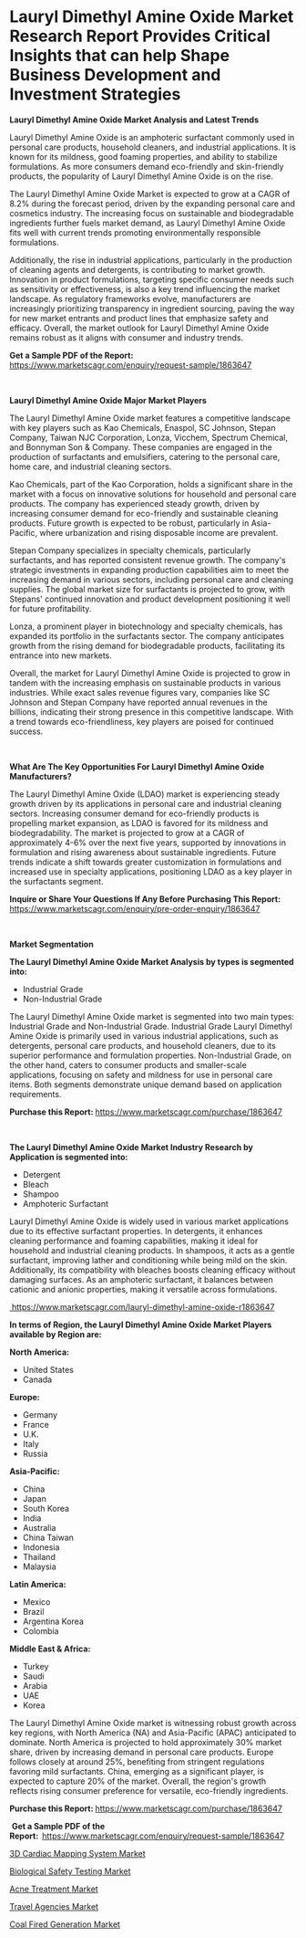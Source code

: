 <p><h1>Lauryl Dimethyl Amine Oxide Market Research Report Provides Critical Insights that can help Shape Business Development and Investment Strategies</h1></p><p><strong>Lauryl Dimethyl Amine Oxide Market Analysis and Latest Trends</strong></p>
<p><p>Lauryl Dimethyl Amine Oxide is an amphoteric surfactant commonly used in personal care products, household cleaners, and industrial applications. It is known for its mildness, good foaming properties, and ability to stabilize formulations. As more consumers demand eco-friendly and skin-friendly products, the popularity of Lauryl Dimethyl Amine Oxide is on the rise.</p><p>The Lauryl Dimethyl Amine Oxide Market is expected to grow at a CAGR of 8.2% during the forecast period, driven by the expanding personal care and cosmetics industry. The increasing focus on sustainable and biodegradable ingredients further fuels market demand, as Lauryl Dimethyl Amine Oxide fits well with current trends promoting environmentally responsible formulations.</p><p>Additionally, the rise in industrial applications, particularly in the production of cleaning agents and detergents, is contributing to market growth. Innovation in product formulations, targeting specific consumer needs such as sensitivity or effectiveness, is also a key trend influencing the market landscape. As regulatory frameworks evolve, manufacturers are increasingly prioritizing transparency in ingredient sourcing, paving the way for new market entrants and product lines that emphasize safety and efficacy. Overall, the market outlook for Lauryl Dimethyl Amine Oxide remains robust as it aligns with consumer and industry trends.</p></p>
<p><strong>Get a Sample PDF of the Report:&nbsp;</strong> <a href="https://www.marketscagr.com/enquiry/request-sample/1863647?utm_campaign=1694&utm_medium=2&utm_source=Github&utm_content=ia&utm_term=21102024&utm_id=lauryl-dimethyl-amine-oxide">https://www.marketscagr.com/enquiry/request-sample/1863647</a></p>
<p>&nbsp;</p>
<p><strong>Lauryl Dimethyl Amine Oxide Major Market Players</strong></p>
<p><p>The Lauryl Dimethyl Amine Oxide market features a competitive landscape with key players such as Kao Chemicals, Enaspol, SC Johnson, Stepan Company, Taiwan NJC Corporation, Lonza, Vicchem, Spectrum Chemical, and Bonnyman Son & Company. These companies are engaged in the production of surfactants and emulsifiers, catering to the personal care, home care, and industrial cleaning sectors.</p><p>Kao Chemicals, part of the Kao Corporation, holds a significant share in the market with a focus on innovative solutions for household and personal care products. The company has experienced steady growth, driven by increasing consumer demand for eco-friendly and sustainable cleaning products. Future growth is expected to be robust, particularly in Asia-Pacific, where urbanization and rising disposable income are prevalent.</p><p>Stepan Company specializes in specialty chemicals, particularly surfactants, and has reported consistent revenue growth. The company's strategic investments in expanding production capabilities aim to meet the increasing demand in various sectors, including personal care and cleaning supplies. The global market size for surfactants is projected to grow, with Stepans' continued innovation and product development positioning it well for future profitability.</p><p>Lonza, a prominent player in biotechnology and specialty chemicals, has expanded its portfolio in the surfactants sector. The company anticipates growth from the rising demand for biodegradable products, facilitating its entrance into new markets.</p><p>Overall, the market for Lauryl Dimethyl Amine Oxide is projected to grow in tandem with the increasing emphasis on sustainable products in various industries. While exact sales revenue figures vary, companies like SC Johnson and Stepan Company have reported annual revenues in the billions, indicating their strong presence in this competitive landscape. With a trend towards eco-friendliness, key players are poised for continued success.</p></p>
<p>&nbsp;</p>
<p><strong>What Are The Key Opportunities For Lauryl Dimethyl Amine Oxide Manufacturers?</strong></p>
<p><p>The Lauryl Dimethyl Amine Oxide (LDAO) market is experiencing steady growth driven by its applications in personal care and industrial cleaning sectors. Increasing consumer demand for eco-friendly products is propelling market expansion, as LDAO is favored for its mildness and biodegradability. The market is projected to grow at a CAGR of approximately 4-6% over the next five years, supported by innovations in formulation and rising awareness about sustainable ingredients. Future trends indicate a shift towards greater customization in formulations and increased use in specialty applications, positioning LDAO as a key player in the surfactants segment.</p></p>
<p><strong>Inquire or Share Your Questions If Any Before Purchasing This Report:</strong> <a href="https://www.marketscagr.com/enquiry/pre-order-enquiry/1863647?utm_campaign=1694&utm_medium=2&utm_source=Github&utm_content=ia&utm_term=21102024&utm_id=lauryl-dimethyl-amine-oxide">https://www.marketscagr.com/enquiry/pre-order-enquiry/1863647</a></p>
<p>&nbsp;</p>
<p><strong>Market Segmentation</strong></p>
<p><strong>The Lauryl Dimethyl Amine Oxide Market Analysis by types is segmented into:</strong></p>
<p><ul><li>Industrial Grade</li><li>Non-Industrial Grade</li></ul></p>
<p><p>The Lauryl Dimethyl Amine Oxide market is segmented into two main types: Industrial Grade and Non-Industrial Grade. Industrial Grade Lauryl Dimethyl Amine Oxide is primarily used in various industrial applications, such as detergents, personal care products, and household cleaners, due to its superior performance and formulation properties. Non-Industrial Grade, on the other hand, caters to consumer products and smaller-scale applications, focusing on safety and mildness for use in personal care items. Both segments demonstrate unique demand based on application requirements.</p></p>
<p><strong>Purchase this Report:&nbsp;</strong><a href="https://www.marketscagr.com/purchase/1863647?utm_campaign=1694&utm_medium=2&utm_source=Github&utm_content=ia&utm_term=21102024&utm_id=lauryl-dimethyl-amine-oxide">https://www.marketscagr.com/purchase/1863647</a></p>
<p>&nbsp;</p>
<p><strong>The Lauryl Dimethyl Amine Oxide Market Industry Research by Application is segmented into:</strong></p>
<p><ul><li>Detergent</li><li>Bleach</li><li>Shampoo</li><li>Amphoteric Surfactant</li></ul></p>
<p><p>Lauryl Dimethyl Amine Oxide is widely used in various market applications due to its effective surfactant properties. In detergents, it enhances cleaning performance and foaming capabilities, making it ideal for household and industrial cleaning products. In shampoos, it acts as a gentle surfactant, improving lather and conditioning while being mild on the skin. Additionally, its compatibility with bleaches boosts cleaning efficacy without damaging surfaces. As an amphoteric surfactant, it balances between cationic and anionic properties, making it versatile across formulations.</p></p>
<p><a href="https://www.marketscagr.com/lauryl-dimethyl-amine-oxide-r1863647?utm_campaign=1694&utm_medium=2&utm_source=Github&utm_content=ia&utm_term=21102024&utm_id=lauryl-dimethyl-amine-oxide">&nbsp;https://www.marketscagr.com/lauryl-dimethyl-amine-oxide-r1863647</a></p>
<p><strong>In terms of Region, the Lauryl Dimethyl Amine Oxide Market Players available by Region are:</strong></p>
<p>
    <p> <strong> North America: </strong>
        <ul>
            <li>United States</li>
            <li>Canada</li>
        </ul>
        </p> 
    <p> <strong> Europe: </strong>
        <ul>
            <li>Germany</li>
            <li>France</li>
            <li>U.K.</li>
            <li>Italy</li>
            <li>Russia</li>
        </ul>
        </p> 
    <p> <strong> Asia-Pacific: </strong>
        <ul>
            <li>China</li>
            <li>Japan</li>
            <li>South Korea</li>
            <li>India</li>
            <li>Australia</li>
            <li>China Taiwan</li>
            <li>Indonesia</li>
            <li>Thailand</li>
            <li>Malaysia</li>
        </ul>
        </p> 
    <p> <strong> Latin America: </strong>
        <ul>
            <li>Mexico</li>
            <li>Brazil</li>
            <li>Argentina Korea</li>
            <li>Colombia</li>
        </ul>
        </p> 
    <p> <strong> Middle East & Africa: </strong>
        <ul>
            <li>Turkey</li>
            <li>Saudi</li>
            <li>Arabia</li>
            <li>UAE</li>
            <li>Korea</li>
        </ul>
    </p>
    </p>
<p><p>The Lauryl Dimethyl Amine Oxide market is witnessing robust growth across key regions, with North America (NA) and Asia-Pacific (APAC) anticipated to dominate. North America is projected to hold approximately 30% market share, driven by increasing demand in personal care products. Europe follows closely at around 25%, benefiting from stringent regulations favoring mild surfactants. China, emerging as a significant player, is expected to capture 20% of the market. Overall, the region's growth reflects rising consumer preference for versatile, eco-friendly ingredients.</p></p>
<p><strong>Purchase this Report: </strong><a href="https://www.marketscagr.com/purchase/1863647?utm_campaign=1694&utm_medium=2&utm_source=Github&utm_content=ia&utm_term=21102024&utm_id=lauryl-dimethyl-amine-oxide">https://www.marketscagr.com/purchase/1863647</a></p>
<p>&nbsp;<strong>Get a Sample PDF of the Report:&nbsp;&nbsp;</strong><a href="https://www.marketscagr.com/enquiry/request-sample/1863647?utm_campaign=1694&utm_medium=2&utm_source=Github&utm_content=ia&utm_term=21102024&utm_id=lauryl-dimethyl-amine-oxide">https://www.marketscagr.com/enquiry/request-sample/1863647</a></p>
<p><strong></strong></p>
<p><p><a href="https://www.linkedin.com/pulse/3d-cardiac-mapping-system-market-size-type-product-global-bpkgc?utm_campaign=1694&utm_medium=2&utm_source=Github&utm_content=ia&utm_term=21102024&utm_id=lauryl-dimethyl-amine-oxide">3D Cardiac Mapping System Market</a></p><p><a href="https://www.linkedin.com/pulse/biological-safety-testing-market-analysis-product-segmentation-pdjhe?utm_campaign=1694&utm_medium=2&utm_source=Github&utm_content=ia&utm_term=21102024&utm_id=lauryl-dimethyl-amine-oxide">Biological Safety Testing Market</a></p><p><a href="https://www.linkedin.com/pulse/acne-treatment-market-forecasts-trends-impact-analysis-macgc?utm_campaign=1694&utm_medium=2&utm_source=Github&utm_content=ia&utm_term=21102024&utm_id=lauryl-dimethyl-amine-oxide">Acne Treatment Market</a></p><p><a href="https://www.linkedin.com/pulse/strategic-market-insights-navigating-global-travel-agencies-bdcmc?utm_campaign=1694&utm_medium=2&utm_source=Github&utm_content=ia&utm_term=21102024&utm_id=lauryl-dimethyl-amine-oxide">Travel Agencies Market</a></p><p><a href="https://www.linkedin.com/pulse/coal-fired-generation-mosaic-piecing-together-global-market-dynamics-nm7nc?utm_campaign=1694&utm_medium=2&utm_source=Github&utm_content=ia&utm_term=21102024&utm_id=lauryl-dimethyl-amine-oxide">Coal Fired Generation Market</a></p></p>